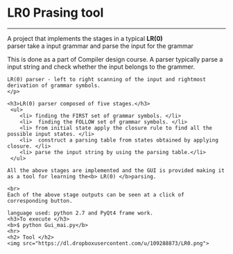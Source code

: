 
<h1>LR0 Prasing tool</h1>
<hr>

<p>
	<p>A project that implements the stages in a typical <b>LR(0)</b>
	<br>parser take a input grammar and parse the input for the grammar </p>
	<p>This is done as a part of Compiler design course.
	A parser typically parse a input string and check whether the input belongs to the grammer.
	
	LR(0) parser - left to right scanning of the input and rightmost derivation of grammar symbols.
	</p>
	
	<h3>LR(0) parser composed of five stages.</h3>
	 <ul>
	 	<li> finding the FIRST set of grammar symbols. </li>
	 	<li>  finding the FOLLOW set of grammar symbols. </li>
	 	<li> from initial state apply the closure rule to find all the possible input states. </li>
	 	<li>  construct a parsing table from states obtained by applying closure. </li>
	 	<li> parse the input string by using the parsing table.</li>
	 </ul>
	
	All the above stages are implemented and the GUI is provided making it as a tool for learning the<b> LR(0) </b>parsing. 
	
	<br>
	Each of the above stage outputs can be seen at a click of corresponding button.
	
	language used: python 2.7 and PyQt4 frame work.
	<h3>To execute </h3>
	<b>$ python Gui_mai.py</b>
	<hr>
	<h2> Tool </h2>
	<img src="https://dl.dropboxusercontent.com/u/109288873/LR0.png">
</p>

